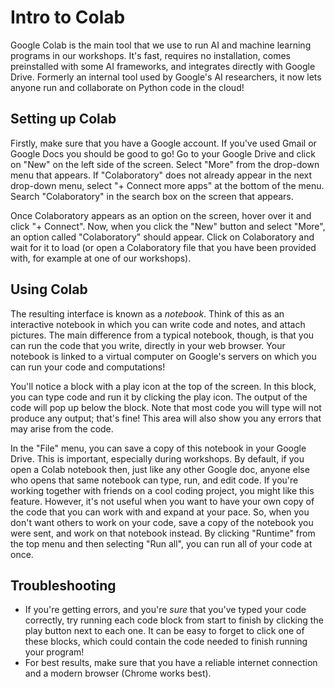 # Intro to Colab
Google Colab is the main tool that we use to run AI and machine learning programs in our workshops. It's fast,
requires no installation, comes preinstalled with some AI frameworks, and integrates directly with Google Drive. Formerly an internal tool used by Google's AI researchers,
it now lets anyone run and collaborate on Python code in the cloud!

## Setting up Colab
Firstly, make sure that you have a Google account. If you've used Gmail or Google Docs you should be good
to go! Go to your Google Drive and click on "New" on the left side of the screen. Select "More" from the drop-down menu that
appears. If "Colaboratory" does not already appear in the next drop-down menu, select "+ Connect more apps" at the bottom of
the menu. Search "Colaboratory" in the search box on the screen that appears. 

Once Colaboratory appears as an option on the screen, hover over it and click "+ Connect". Now, when you click the "New" button and select "More", an option called "Colaboratory"
should appear. Click on Colaboratory and wait for it to load (or open a Colaboratory file that you have been provided with, for example at one
of our workshops).

## Using Colab
The resulting interface is known as a *notebook*. Think of this as an interactive notebook in which you can write code and notes,
and attach pictures. The main difference from a typical notebook, though, is that you can run the code that you write, directly
in your web browser. Your notebook is linked to a virtual computer on Google's servers on which you can run your code and
computations!

You'll notice a block with a play icon at the top of the screen. In this block, you can type code and run it by clicking the
play icon. The output of the code will pop up below the block. Note that most code you will type will not produce any output;
that's fine! This area will also show you any errors that may arise from the code.

In the "File" menu, you can save a copy of this notebook in your Google Drive. This is important, especially during workshops.
By default, if you open a Colab notebook then, just like any other Google doc, anyone else who opens that same notebook can
type, run, and edit code. If you're working together with friends on a cool coding project, you might like this feature. However,
it's not useful when you want to have your own copy of the code that you can work with and expand at your pace. So, when you don't
want others to work on your code, save a copy of the notebook you were sent, and work on that notebook instead. By clicking "Runtime"
from the top menu and then selecting "Run all", you can run all of your code at once.

## Troubleshooting
- If you're getting errors, and you're *sure* that you've typed your code correctly, try running each code block from start to finish
by clicking the play button next to each one. It can be easy to  forget to click one of these blocks, which could contain the code
needed to finish running your program!
- For best results, make sure that you have a reliable internet connection and a modern browser (Chrome works best).
